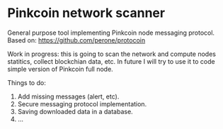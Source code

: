 # Pinkcoin network scanner

General purpose tool implementing Pinkcoin node messaging protocol. Based on: https://github.com/perone/protocoin

Work in progress: this is going to scan the network and compute nodes statitics, collect blockchian data, etc. In future I will try to use it to code simple version of Pinkcoin full node.

Things to do:

1. Add missing messages (alert, etc).
2. Secure messaging protocol implementation.
3. Saving downloaded data in a database.
4. ...